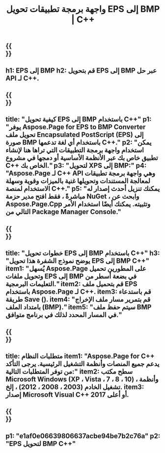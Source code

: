 ﻿---
translation: true
template: /_templates/_conversion-child-cpp.md
title: واجهة برمجة تطبيقات تحويل EPS إلى BMP | C++
url: /cpp/conversion/eps-to-bmp/
description: يتم توفير تحويل EPS إلى BMP بواسطة Aspose.Page لحل C++ API. يعمل في بيئة تشغيل C++ لأنظمة التشغيل Windows 32 بت و Windows 64 بت و Linux 64 بت.
informat: EPS
outformat: BMP
otherformats: XPS PS
---

{{<section banner>}}
---
h1: EPS إلى BMP
h2: قم بتحويل EPS إلى BMP عبر حل API لـ C++.
---

{{<section overview>}}
---
title: "كيفية تحويل EPS إلى BMP باستخدام C++"
p1: "يوفر Aspose.Page for EPS to BMP Converter تحويل ملف Encapsulated PostScript (EPS) إلى صورة BMP باستخدام أي لغة تدعمها C++."
p2: "يمكن استخدام واجهة برمجة التطبيقات التي تراها هنا لإنشاء تطبيق خاص بك عبر الأنظمة الأساسية أو دمجها في مشروع C++ الخاص بك."
p3: "لتحويل XPS إلى BMP:"
p4: "Aspose.Page لـ C++ API وهي واجهة برمجة تطبيقات لمعالجة المستندات وتحويلها غنية بالميزات وقوية وسهلة الاستخدام لمنصة C++."
p5: "يمكنك تنزيل أحدث إصدار له مباشرةً ، فقط افتح مدير حزمة NuGet ، وابحث عن Aspose.Page.Cpp وتثبيته. يمكنك أيضًا استخدام الأمر التالي من Package Manager Console."
---

{{<section feature1>}}
---
title: "خطوات تحويل EPS إلى BMP باستخدام C++"
h3: "يوضح نموذج الشفرة هذا تحويل EPS إلى BMP C++"
item1: "يُسهل Aspose.Page على المطورين تحميل وتحويل ملفات EPS إلى BMP في بضعة أسطر من التعليمات البرمجية."
item2: قم بتحميل ملف EPS باستخدام Aspose.Page لـ C++.
item3: قم باستدعاء طريقة Save ().
item4: "قم بتمرير مسار ملف الإخراج بامتداد الملف (BMP)."
item5: "سيتم حفظ ملف BMP في المسار المحدد لذلك في برنامج متوافق."
---

{{<section feature2>}}
---
title: متطلبات النظام
item1: "Aspose.Page for C++ يدعم جميع المنصات وأنظمة التشغيل الرئيسية. يرجى التأكد من توفر المتطلبات التالية:"
item2: سطح مكتب Microsoft Windows (XP ، Vista ، 7 ، 8 ، 10) ، وأنظمة تشغيل الخادم (2003 ، 2008 ، 2012) ، إلخ.
item3: إصدار Microsoft Visual C++ 2017 أو أعلى.
---

{{<section gist>}}
---
p1: "e1af0e06639806637acbe94be7b2c76a"
p2: "EPS لتحويل BMP C++"
---
